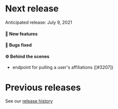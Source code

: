 # Next release

Anticipated release: July 9, 2021

#### 🚀 New features


#### 🐛 Bugs fixed


#### ⚙️ Behind the scenes

- endpoint for pulling a user's affiliations ([#3207])

# Previous releases

See our [release history](https://github.com/CMSgov/eAPD/releases)

